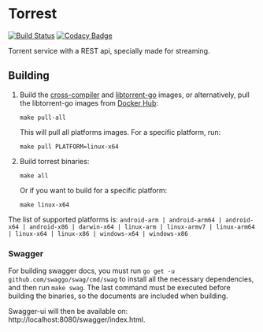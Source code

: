 # Torrest 

[![Build Status](https://github.com/i96751414/torrest/workflows/build/badge.svg)](https://github.com/i96751414/torrest/actions?query=workflow%3Abuild)
[![Codacy Badge](https://app.codacy.com/project/badge/Grade/14e736b811194699a98fc900979a99ad)](https://www.codacy.com/gh/i96751414/torrest/dashboard?utm_source=github.com&amp;utm_medium=referral&amp;utm_content=i96751414/torrest&amp;utm_campaign=Badge_Grade)

Torrent service with a REST api, specially made for streaming.

## Building
1.  Build the [cross-compiler](https://github.com/i96751414/cross-compiler) and [libtorrent-go](https://github.com/i96751414/libtorrent-go) images, or alternatively, pull the libtorrent-go images from [Docker Hub](https://hub.docker.com/r/i96751414/libtorrent-go):

    ```shell script
    make pull-all
    ```
    This will pull all platforms images. For a specific platform, run:
    ```shell script
    make pull PLATFORM=linux-x64
    ```
   
2.  Build torrest binaries:

    ```shell script
    make all
    ```
    Or if you want to build for a specific platform:
    ```shell script
    make linux-x64
    ```
   
The list of supported platforms is:
`
android-arm | android-arm64 | android-x64 | android-x86 | darwin-x64 | linux-arm | linux-armv7 | linux-arm64 | linux-x64 | linux-x86 | windows-x64 | windows-x86
`

### Swagger
For building swagger docs, you must run `go get -u github.com/swaggo/swag/cmd/swag` to install all the necessary dependencies, and then run `make swag`.
The last command must be executed before building the binaries, so the documents are included when building.

Swagger-ui will then be available on: http://localhost:8080/swagger/index.html.